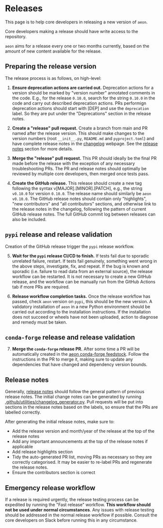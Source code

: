 # Releases

This page is to help core developers in releasing a new version of `aeon`.

Core developers making a release should have write access to the repository.

`aeon` aims for a release every one or two months currently, based on the amount of
new content available for the release.

## Preparing the release version

The release process is as follows, on high-level:

1. **Ensure deprecation actions are carried out.**
  Deprecation actions for a version should be marked by "version number" annotated
  comments in the code. E.g., for the release `0.10.0`, search for the string `0.10.0`
  in the code and carry out described deprecation actions. PRs performign deprecation
  actions should start with [DEP] and use the `deprecation` label. So they are put
  under the "Deprecations" section in the release notes.

2. **Create a "release" pull request.**
  Create a branch from main and PR named after the release version. This should make
  changes to the version numbers (root `__init__.py`, `README.md` and `pyproject.toml`)
  and have complete release notes in the [changelog](https://www.aeon-toolkit.org/en/latest/changelog.html)
  webpage. See the [release notes](#release-notes) section for more details.

3. **Merge the "release" pull request.**
  This PR should ideally be the final PR made before the release with the exception of
  any necessary troubleshooting PRs. The PR and release notes should optimally be
  reviewed by multiple core developers, then merged once tests pass.

4. **Create the GitHub release.**
  This release should create a new tag following the syntax v[MAJOR].[MINOR].[PATCH],
  e.g., the string `v0.10.0` for version `0.10.0`. The release name should similarly be
  `aeon v0.10.0`.  The GitHub release notes should contain only "highlights",
  "new contributors" and "all contributors" sections, and otherwise link to the release
  notes in the changelog, following the pattern of current GitHub release notes. The
  full GitHub commit log between releases can also be included.

## `pypi` release and release validation

Creation of the GitHub release trigger the `pypi` release workflow.

5. **Wait for the ``pypi`` release CI/CD to finish.**
  If tests fail due to sporadic unrelated failure, restart. If tests fail genuinely,
  something went wrong in the above steps, investigate, fix, and repeat. If the bug
  is known and sporadic (i.e. failure to read data from an external source), the release
  workflow can be restarted. It is not necessary to create a new GitHub release, and
  the workflow can be manually run from the GitHub Actions tab if more PRs are
  required.

6. **Release workflow completion tasks.**
  Once the release workflow has passed, check `aeon` version on `pypi`, this should be
  the new version. A validatory installation of `aeon` in a new Python environment
  should be carried out according to the installation instructions. If the installation
  does not succeed or wheels have not been uploaded, action to diagnose and remedy must
  be taken.

## `conda-forge` release and release validation

7. **Merge the ``conda-forge`` release PR.**
  After some time a PR will be automatically created in the [aeon conda-forge feedstock](https://github.com/conda-forge/aeon-feedstock).
  Follow the instructions in the PR to merge it, making sure to update any dependencies
  that have changed and dependency version bounds.

## Release notes

Generally, [release notes](#changelog) should follow the general pattern of previous
release notes. The initial change notes can be generated by running [.github/utilities/changelog_generator.py](https://github.com/aeon-toolkit/aeon/blob/main/.github/utilities/changelog_generator.py).
Pull requests will be put into sections in the release notes based on the labels,
so ensure that the PRs are labelled correctly.

After generating the initial release notes, make sure to:
- Add the release version and month/year of the release at the top of the release notes
- Add any important announcements at the top of the release notes if applicable
- Add release highlights section
- Tidy the auto-generated PR list, moving PRs as necessary so they are correctly
categorised. It may be easier to re-label PRs and regenerate the release notes.
- Ensure the contributors section is correct

## Emergency release workflow

If a release is required urgently, the release testing process can be expedited by
running the "Fast release" workflow. **This workflow should not be used under normal
circumstances**. Any issues with release testing should be addressed in the normal
release workflow if possible. Consult the core developers on Slack before running this
in any circumstance.
